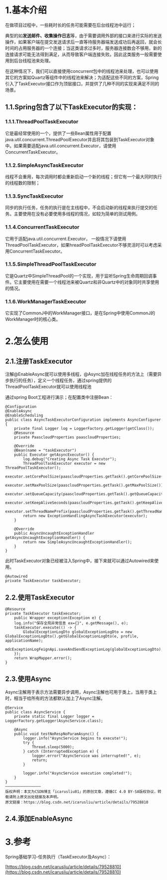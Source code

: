 # 1.基本介绍

在做项目过程中，一些耗时长的任务可能需要在后台线程池中运行；

典型的如**发送邮件、收集操作日志**等，由于需要调用外部的接口来进行实际的发送操作，如果客户端在提交发送请求后一直等待服务器端发送成功后再返回，就会长时间的占用服务器的一个连接；当这类请求过多时，服务器连接数会不够用，新的连接请求可能无法得到满足，从而导致客户端连接失败。因此这类服务一般需要使用到后台线程池来处理。

在这种情况下，我们可以直接使用concurrent包中的线程池来处理，也可以使用其它的方案如Quartz等组件中的线程池来解决；为适配这些不同的方案，Spring引入了TaskExecutor接口作为顶层接口，并提供了几种不同的实现来满足不同的场景。

## 1.1.Spring包含了以下TaskExecutor的实现：

### 1.1.1.ThreadPoolTaskExecutor

它是最经常使用的一个，提供了一些Bean属性用于配置java.util.concurrent.ThreadPoolExecutor并且将其包装到TaskExecutor对象中。如果需要适配java.util.concurrent.Executor，请使用ConcurrentTaskExecutor。

### 1.1.2.SimpleAsyncTaskExecutor

线程不会重用，每次调用时都会重新启动一个新的线程；但它有一个最大同时执行的线程数的限制；

### 1.1.3.SyncTaskExecutor

同步的执行任务，任务的执行是在主线程中，不会启动新的线程来执行提交的任务。主要使用在没有必要使用多线程的情况，如较为简单的测试用例。

### 1.1.4.ConcurrentTaskExecutor

它用于适配java.util.concurrent.Executor， 一般情况下请使用ThreadPoolTaskExecutor，如果hreadPoolTaskExecutor不够灵活时可以考虑采用ConcurrentTaskExecutor。

### 1.1.5.SimpleThreadPoolTaskExecutor

它是Quartz中SimpleThreadPool的一个实现，用于监听Spring生命周期回调事件。它主要使用在需要一个线程池来被Quartz和非Quartz中的对象同时共享使用的情况。

### 1.1.6.WorkManagerTaskExecutor

它实现了CommonJ中的WorkManager接口，是在Spring中使用CommonJ的WorkManager时的核心类。

# 2.怎么使用

## 2.1.注册TaskExecutor

注解@EnableAsync就可以使用多线程，@Async加在线程任务的方法上（需要异步执行的任务），定义一个线程任务，通过spring提供的ThreadPoolTaskExecutor就可以使用线程池

通过spring Boot工程进行演示；在配置类中注册Bean：

```
@Configuration
@EnableAsync
@EnableScheduling
public class AsyncTaskExecutorConfiguration implements AsyncConfigurer {
    private final Logger log = LoggerFactory.getLogger(getClass());
    @Resource
    private PaascloudProperties paascloudProperties;

    @Override
    @Bean(name = "taskExecutor")
    public Executor getAsyncExecutor() {
        log.debug("Creating Async Task Executor");
        ThreadPoolTaskExecutor executor = new ThreadPoolTaskExecutor();
        executor.setCorePoolSize(paascloudProperties.getTask().getCorePoolSize());
        executor.setMaxPoolSize(paascloudProperties.getTask().getMaxPoolSize());
        executor.setQueueCapacity(paascloudProperties.getTask().getQueueCapacity());
        executor.setKeepAliveSeconds(paascloudProperties.getTask().getKeepAliveSeconds());
        executor.setThreadNamePrefix(paascloudProperties.getTask().getThreadNamePrefix());
        return new ExceptionHandlingAsyncTaskExecutor(executor);
    }

    @Override
    public AsyncUncaughtExceptionHandler getAsyncUncaughtExceptionHandler() {
        return new SimpleAsyncUncaughtExceptionHandler();
    }
}
```

此时TaskExecutor对象已经被注入Spring中，接下来就可以通过Autowired来使用。

```
@Autowired
private TaskExecutor taskExecutor;
```

## 2.2.使用TaskExecutor

```
@Resource
private TaskExecutor taskExecutor;
    public Wrapper exception(Exception e) {
    log.info("保存全局异常信息 ex={}", e.getMessage(), e);
    taskExecutor.execute(() -> {
        GlobalExceptionLogDto globalExceptionLogDto = new GlobalExceptionLogDto().getGlobalExceptionLogDto(e, profile, applicationName);
        mdcExceptionLogFeignApi.saveAndSendExceptionLog(globalExceptionLogDto);
    });
    return WrapMapper.error();
}
```

## 2.3.使用Async

Async注解用于表示方法需要异步调用，Async注解也可用于类上，当用于类上时，相当于给所有的方法都默认加上了Async注解。

```
@Service
public class AsyncService {
    private static final Logger logger = LoggerFactory.getLogger(AsyncService.class);

    @Async
    public void testNoRespNoParamAsync() {
        logger.info("AsyncService begins to execute!");
        try {
            Thread.sleep(5000);
        } catch (InterruptedException e) {
            logger.error("AsyncService was interrupted!", e);
            return;
        }

        logger.info("AsyncService execution completed!");
    }
}
————————————————
版权声明：本文为CSDN博主「icarusliu81」的原创文章，遵循CC 4.0 BY-SA版权协议，转载请附上原文出处链接及本声明。
原文链接：https://blog.csdn.net/icarusliu/article/details/79528810
```

## 2.4.添加EnableAsync

# 3.参考

Spring基础学习-任务执行（TaskExecutor及Async）：

[https://blog.csdn.net/icarusliu/article/details/79528810](https://blog.csdn.net/icarusliu/article/details/79528810)

